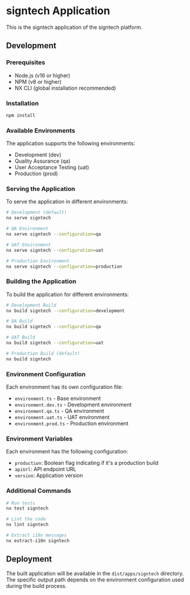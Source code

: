 # signtech Application

This is the signtech application of the signtech platform.

## Development

### Prerequisites
- Node.js (v16 or higher)
- NPM (v8 or higher)
- NX CLI (global installation recommended)

### Installation
```bash
npm install
```

### Available Environments

The application supports the following environments:
- Development (dev)
- Quality Assurance (qa)
- User Acceptance Testing (uat)
- Production (prod)

### Serving the Application

To serve the application in different environments:

```bash
# Development (default)
nx serve signtech

# QA Environment
nx serve signtech --configuration=qa

# UAT Environment
nx serve signtech --configuration=uat

# Production Environment
nx serve signtech --configuration=production
```

### Building the Application

To build the application for different environments:

```bash
# Development Build
nx build signtech --configuration=development

# QA Build
nx build signtech --configuration=qa

# UAT Build
nx build signtech --configuration=uat

# Production Build (default)
nx build signtech
```

### Environment Configuration

Each environment has its own configuration file:
- `environment.ts` - Base environment
- `environment.dev.ts` - Development environment
- `environment.qa.ts` - QA environment
- `environment.uat.ts` - UAT environment
- `environment.prod.ts` - Production environment

### Environment Variables

Each environment has the following configuration:
- `production`: Boolean flag indicating if it's a production build
- `apiUrl`: API endpoint URL
- `version`: Application version

### Additional Commands

```bash
# Run tests
nx test signtech

# Lint the code
nx lint signtech

# Extract i18n messages
nx extract-i18n signtech
```

## Deployment

The built application will be available in the `dist/apps/signtech` directory. The specific output path depends on the environment configuration used during the build process. 